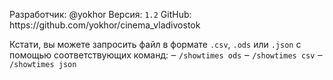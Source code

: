 Разработчик: @yokhor
Версия: `1.2`
GitHub: https://github\.com/yokhor/cinema\_vladivostok

Кстати, вы можете запросить файл в формате `.csv`, `.ods` или `.json` с помощью соответствующих команд:
‒ `/showtimes ods`
‒ `/showtimes csv`
‒ `/showtimes json`